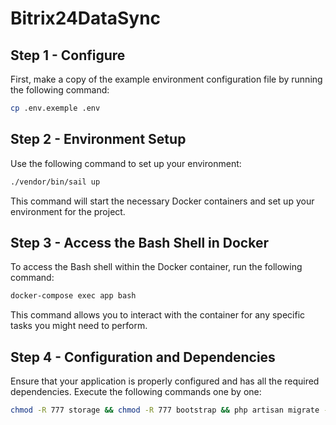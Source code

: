# Bitrix24DataSync

## Step 1 - Configure
First, make a copy of the example environment configuration file by running the following command:
```bash
cp .env.exemple .env
```

## Step 2 - Environment Setup
Use the following command to set up your environment:
```bash
./vendor/bin/sail up
```
This command will start the necessary Docker containers and set up your environment for the project.

## Step 3 - Access the Bash Shell in Docker
To access the Bash shell within the Docker container, run the following command:
```bash
docker-compose exec app bash
```
This command allows you to interact with the container for any specific tasks you might need to perform.

## Step 4 - Configuration and Dependencies
Ensure that your application is properly configured and has all the required dependencies. Execute the following commands one by one:
```bash
chmod -R 777 storage && chmod -R 777 bootstrap && php artisan migrate --seed && php artisan storage:link && php artisan queue:work